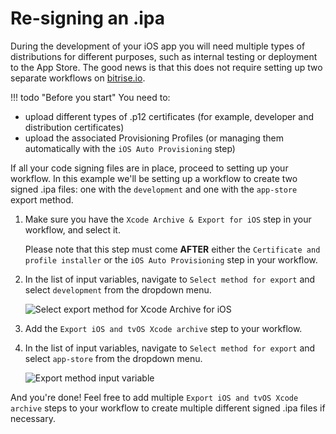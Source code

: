 # Re-signing an .ipa

During the development of your iOS app you will need multiple types of distributions for different purposes, such as internal testing or deployment to the App Store. The good news is that this does not require setting up two separate workflows on [bitrise.io](https://www.bitrise.io).

!!! todo "Before you start" You need to:

* upload different types of .p12 certificates \(for example, developer and distribution certificates\)
* upload the associated Provisioning Profiles \(or managing them automatically with the `iOS Auto Provisioning` step\)

If all your code signing files are in place, proceed to setting up your workflow. In this example we'll be setting up a workflow to create two signed .ipa files: one with the `development` and one with the `app-store` export method.

1. Make sure you have the `Xcode Archive & Export for iOS` step in your workflow, and select it.

   Please note that this step must come **AFTER** either the `Certificate and profile installer` or the `iOS Auto Provisioning` step in your workflow.

2. In the list of input variables, navigate to `Select method for export` and select `development` from the dropdown menu.

   ![Select export method for Xcode Archive for iOS](https://github.com/OrganizationDummy/devcenter/tree/acf5f40e38b6dcf6fe62e839a4c04acb31fdebd2/img/code-signing/ios-code-signing/xcode-archive-export-method.png)

3. Add the `Export iOS and tvOS Xcode archive` step to your workflow.
4. In the list of input variables, navigate to `Select method for export` and select `app-store` from the dropdown menu.

   ![Export method input variable](https://github.com/OrganizationDummy/devcenter/tree/acf5f40e38b6dcf6fe62e839a4c04acb31fdebd2/img/code-signing/ios-code-signing/export-ios-step-for-resigning.png)

And you're done! Feel free to add multiple `Export iOS and tvOS Xcode archive` steps to your workflow to create multiple different signed .ipa files if necessary.

